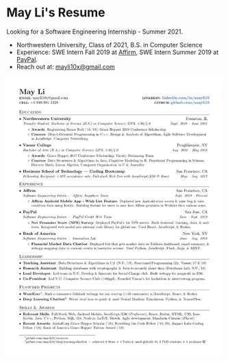# May Li's Resume
Looking for a Software Engineering Internship - Summer 2021.
- Northwestern University, Class of 2021, B.S. in Computer Science
- Experience: SWE Intern Fall 2019 at [Affirm](https://www.affirm.com/), SWE Intern Summer 2019 at [PayPal](https://www.paypal.com/us/home).
- Reach out at: mayli10x@gmail.com

![alt text](https://raw.githubusercontent.com/mayli10/may-li-resume/master/may-li-resume-sept-2019.png)
